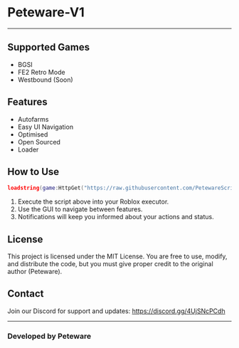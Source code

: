 # Peteware-V1

---

## Supported Games

- BGSI
- FE2 Retro Mode
- Westbound (Soon)

## Features

- Autofarms
- Easy UI Navigation
- Optimised
- Open Sourced
- Loader

## How to Use

```lua
loadstring(game:HttpGet("https://raw.githubusercontent.com/PetewareScripts/Developers-Toolbox-Peteware/refs/heads/main/main.lua",true))()
```

1. Execute the script above into your Roblox executor.  
2. Use the GUI to navigate between features.
3. Notifications will keep you informed about your actions and status.

## License

This project is licensed under the MIT License.
You are free to use, modify, and distribute the code, but you must give proper credit to the original author (Peteware).

## Contact

Join our Discord for support and updates:
https://discord.gg/4UjSNcPCdh

---

### Developed by Peteware
